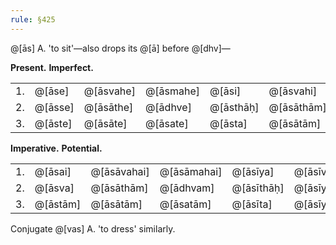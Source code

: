 ```yaml
---
rule: §425
---
```


@[ās] A. 'to sit'—also drops its @[ā] before @[dhv]—

**Present.** **Imperfect.**

| | | | | | |
|---|---|---|---|---|---|
| 1. | @[āse] | @[āsvahe] | @[āsmahe] | @[āsi] | @[āsvahi] | @[āsmahi] |
| 2. | @[āsse] | @[āsāthe] | @[ādhve] | @[āsthāḥ] | @[āsāthām] | @[ādhvam] |
| 3. | @[āste] | @[āsāte] | @[āsate] | @[āsta] | @[āsātām] | @[āsata] |

**Imperative.** **Potential.**

| | | | | | |
|---|---|---|---|---|---|
| 1. | @[āsai] | @[āsāvahai] | @[āsāmahai] | @[āsīya] | @[āsīvahi] | @[āsīmahi] |
| 2. | @[āsva] | @[āsāthām] | @[ādhvam] | @[āsīthāḥ] | @[āsīyāthām] | @[āsīdhvam] |
| 3. | @[āstām] | @[āsātām] | @[āsatām] | @[āsīta] | @[āsīyātām] | @[āsīran] |

Conjugate @[vas] A. 'to dress' similarly.